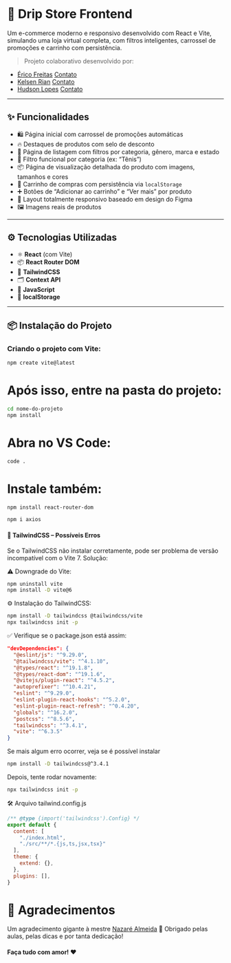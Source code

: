 # 🛒 Drip Store Frontend

Um e-commerce moderno e responsivo desenvolvido com React e Vite, simulando uma loja virtual completa, com filtros inteligentes, carrossel de promoções e carrinho com persistência.  
  
> Projeto colaborativo desenvolvido por:
- [Érico Freitas](https://github.com/EricofreitasNeto) [Contato](https://wa.me/5585989137838?text=Ol%C3%A1%2C%20tudo%20bem%3F%0A%0AEntrei%20em%20contato%20porque%20vi%20seu%20projeto%20no%20GitHub%3A%20https%3A%2F%2Fgithub.com%2FLeymarck%2Fdripfrontend%20e%20achei%20muito%20interessante.%0A%0AGostaria%20de%20conversar%20com%20voc%C3%AA%20sobre%20uma%20ideia%20de%20projeto%20que%20tenho%3A%0A%0A%5BDIGITE%20SUA%20IDEIA%20AQUI%5D%0A%0AFico%20no%20aguardo%20para%20saber%20se%20podemos%20conversar%20melhor%20sobre%20isso.%0AGrande%20abra%C3%A7o!)
- [Kelsen Rian](https://github.com/Kelsen-Rian) [Contato](https://wa.me/5585991534299?text=Ol%C3%A1%2C%20tudo%20bem%3F%0A%0AEntrei%20em%20contato%20porque%20vi%20seu%20projeto%20no%20GitHub%3A%20https%3A%2F%2Fgithub.com%2FLeymarck%2Fdripfrontend%20e%20achei%20muito%20interessante.%0A%0AGostaria%20de%20conversar%20com%20voc%C3%AA%20sobre%20uma%20ideia%20de%20projeto%20que%20tenho%3A%0A%0A%5BDIGITE%20SUA%20IDEIA%20AQUI%5D%0A%0AFico%20no%20aguardo%20para%20saber%20se%20podemos%20conversar%20melhor%20sobre%20isso.%0AGrande%20abra%C3%A7o!)
- [Hudson Lopes](https://github.com/Leymarck) [Contato](https://wa.me/5585986404503?text=Ol%C3%A1%2C%20tudo%20bem%3F%0A%0AEntrei%20em%20contato%20porque%20vi%20seu%20projeto%20no%20GitHub%3A%20https%3A%2F%2Fgithub.com%2FLeymarck%2Fdripfrontend%20e%20achei%20muito%20interessante.%0A%0AGostaria%20de%20conversar%20com%20voc%C3%AA%20sobre%20uma%20ideia%20de%20projeto%20que%20tenho%3A%0A%0A%5BDIGITE%20SUA%20IDEIA%20AQUI%5D%0A%0AFico%20no%20aguardo%20para%20saber%20se%20podemos%20conversar%20melhor%20sobre%20isso.%0AGrande%20abra%C3%A7o!)

---

## ✨ Funcionalidades

- 🛍 Página inicial com carrossel de promoções automáticas  
- 🔥 Destaques de produtos com selo de desconto  
- 🧾 Página de listagem com filtros por categoria, gênero, marca e estado  
- 🧠 Filtro funcional por categoria (ex: “Tênis”)  
- 📦 Página de visualização detalhada do produto com imagens, tamanhos e cores  
- 🛒 Carrinho de compras com persistência via `localStorage`  
- ➕ Botões de “Adicionar ao carrinho” e “Ver mais” por produto  
- 🎯 Layout totalmente responsivo baseado em design do Figma  
- 🖼 Imagens reais de produtos  

---

## ⚙️ Tecnologias Utilizadas

- ⚛️ **React** (com Vite)  
- 📦 **React Router DOM**  
- 🎨 **TailwindCSS**  
- 🗂 **Context API**  
- 🧠 **JavaScript**  
- 💾 **localStorage**

---

## 📦 Instalação do Projeto

### Criando o projeto com Vite:

```bash
npm create vite@latest
```

# Após isso, entre na pasta do projeto:
```bash
cd nome-do-projeto
npm install
```

# Abra no VS Code:
```bash
code .
```

# Instale também:
```bash
npm install react-router-dom
```

```bash
npm i axios
```

#### 🧵 TailwindCSS – Possíveis Erros
Se o TailwindCSS não instalar corretamente, pode ser problema de versão incompatível com o Vite 7. Solução:

⚠️ Downgrade do Vite:
``` bash
npm uninstall vite
npm install -D vite@6 
```

⚙️ Instalação do TailwindCSS:
``` bash
npm install -D tailwindcss @tailwindcss/vite
npx tailwindcss init -p 
```

✅ Verifique se o package.json está assim:
``` json
"devDependencies": {
  "@eslint/js": "^9.29.0",
  "@tailwindcss/vite": "^4.1.10",
  "@types/react": "^19.1.8",
  "@types/react-dom": "^19.1.6",
  "@vitejs/plugin-react": "^4.5.2",
  "autoprefixer": "^10.4.21",
  "eslint": "^9.29.0",
  "eslint-plugin-react-hooks": "^5.2.0",
  "eslint-plugin-react-refresh": "^0.4.20",
  "globals": "^16.2.0",
  "postcss": "^8.5.6",
  "tailwindcss": "^3.4.1",
  "vite": "^6.3.5"
} 
```

Se mais algum erro ocorrer, veja se é possível instalar
```bash
npm install -D tailwindcss@^3.4.1
```

Depois, tente rodar novamente:
```bash
npx tailwindcss init -p
```


🛠 Arquivo tailwind.config.js
```js
/** @type {import('tailwindcss').Config} */
export default {
  content: [
    "./index.html",
    "./src/**/*.{js,ts,jsx,tsx}"
  ],
  theme: {
    extend: {},
  },
  plugins: [],
} 
```

# 💌 Agradecimentos
Um agradecimento gigante à mestre [Nazaré Almeida](https://github.com/nazare4lmeida) 🙏
Obrigado pelas aulas, pelas dicas e por tanta dedicação!

#### Faça tudo com amor! ❤️
